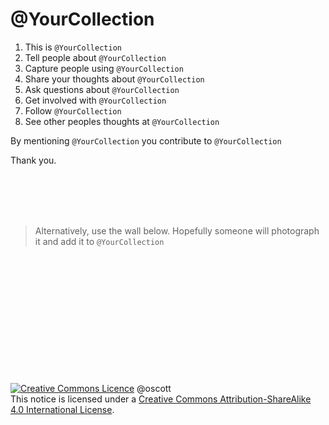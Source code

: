 # @YourCollection 

1. This is `@YourCollection`
2. Tell people about `@YourCollection`
3. Capture people using `@YourCollection`
4. Share your thoughts about `@YourCollection`
5. Ask questions about `@YourCollection`
6. Get involved with `@YourCollection`
7. Follow `@YourCollection`
8. See other peoples thoughts at `@YourCollection`

By mentioning `@YourCollection` you contribute to `@YourCollection`

Thank you.

<br>
<br>
<br>
<br>


> Alternatively, use the wall below. Hopefully someone will photograph it and add it to `@YourCollection`

<br>
<br>
<br>
<br>
<br>
<br>
<br>
<br>
<br>
<br>
<br>
<br>
<a rel="license" href="http://creativecommons.org/licenses/by-sa/4.0/"><img alt="Creative Commons Licence" style="border-width:0" src="https://i.creativecommons.org/l/by-sa/4.0/88x31.png" /></a> @oscott
<br />This notice is licensed under a <a rel="license" href="http://creativecommons.org/licenses/by-sa/4.0/">Creative Commons Attribution-ShareAlike 4.0 International License</a>.
<!--stackedit_data:
eyJoaXN0b3J5IjpbNjE2NzQwMjEyLC0xMzI5MzU5MzI5LDc5Nz
MxODBdfQ==
-->